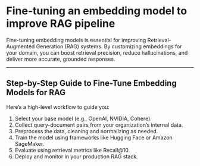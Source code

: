 # Fine-tuning an embedding model to improve RAG pipeline

Fine-tuning embedding models is essential for improving Retrieval-Augmented Generation (RAG) systems. By customizing embeddings for your domain, you can boost retrieval precision, reduce hallucinations, and deliver more accurate, grounded responses.

____

## Step-by-Step Guide to Fine-Tune Embedding Models for RAG

Here’s a high-level workflow to guide you:

1. Select your base model (e.g., OpenAI, NVIDIA, Cohere).
2. Collect query-document pairs from your organization’s internal data.
3. Preprocess the data, cleaning and normalizing as needed.
4. Train the model using frameworks like Hugging Face or Amazon SageMaker.
5. Evaluate using retrieval metrics like Recall@10.
6. Deploy and monitor in your production RAG stack.


